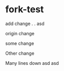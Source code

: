 # fork-test
add change
.
.
asd


origin change



some change




Other change



Many lines down
asd
asd
